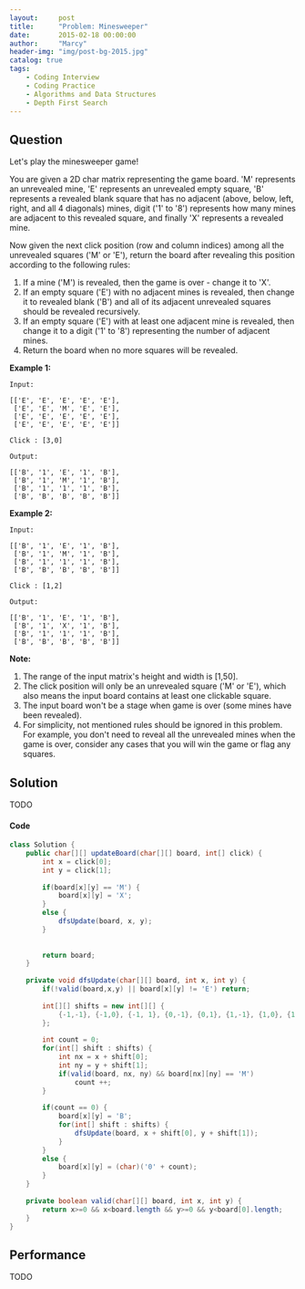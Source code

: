 ```yaml
---
layout:     post
title:      "Problem: Minesweeper"
date:       2015-02-18 00:00:00
author:     "Marcy"
header-img: "img/post-bg-2015.jpg"
catalog: true
tags:
    - Coding Interview
    - Coding Practice
    - Algorithms and Data Structures
    - Depth First Search
---
```


## Question

Let's play the minesweeper game!

You are given a 2D char matrix representing the game board. 'M' represents an unrevealed mine, 'E' represents an unrevealed empty square, 'B' represents a revealed blank square that has no adjacent (above, below, left, right, and all 4 diagonals) mines, digit ('1' to '8') represents how many mines are adjacent to this revealed square, and finally 'X' represents a revealed mine.

Now given the next click position (row and column indices) among all the unrevealed squares ('M' or 'E'), return the board after revealing this position according to the following rules:

1. If a mine ('M') is revealed, then the game is over - change it to 'X'.
2. If an empty square ('E') with no adjacent mines is revealed, then change it to revealed blank ('B') and all of its adjacent unrevealed squares should be revealed recursively.
3. If an empty square ('E') with at least one adjacent mine is revealed, then change it to a digit ('1' to '8') representing the number of adjacent mines.
4. Return the board when no more squares will be revealed.

**Example 1:**
```
Input: 

[['E', 'E', 'E', 'E', 'E'],
 ['E', 'E', 'M', 'E', 'E'],
 ['E', 'E', 'E', 'E', 'E'],
 ['E', 'E', 'E', 'E', 'E']]

Click : [3,0]

Output: 

[['B', '1', 'E', '1', 'B'],
 ['B', '1', 'M', '1', 'B'],
 ['B', '1', '1', '1', 'B'],
 ['B', 'B', 'B', 'B', 'B']]
```

**Example 2:**
```
Input: 

[['B', '1', 'E', '1', 'B'],
 ['B', '1', 'M', '1', 'B'],
 ['B', '1', '1', '1', 'B'],
 ['B', 'B', 'B', 'B', 'B']]

Click : [1,2]

Output: 

[['B', '1', 'E', '1', 'B'],
 ['B', '1', 'X', '1', 'B'],
 ['B', '1', '1', '1', 'B'],
 ['B', 'B', 'B', 'B', 'B']]
```

**Note:**
1. The range of the input matrix's height and width is [1,50].
2. The click position will only be an unrevealed square ('M' or 'E'), which also means the input board contains at least one clickable square.
3. The input board won't be a stage when game is over (some mines have been revealed).
4. For simplicity, not mentioned rules should be ignored in this problem. For example, you don't need to reveal all the unrevealed mines when the game is over, consider any cases that you will win the game or flag any squares.


## Solution
TODO

#### Code
```java
class Solution {
    public char[][] updateBoard(char[][] board, int[] click) {
        int x = click[0];
        int y = click[1];
        
        if(board[x][y] == 'M') {
            board[x][y] = 'X';
        }
        else {
            dfsUpdate(board, x, y);
        }
        
        
        return board;
    }
    
    private void dfsUpdate(char[][] board, int x, int y) {
        if(!valid(board,x,y) || board[x][y] != 'E') return;
        
        int[][] shifts = new int[][] {
            {-1,-1}, {-1,0}, {-1, 1}, {0,-1}, {0,1}, {1,-1}, {1,0}, {1,1}
        };
        
        int count = 0;
        for(int[] shift : shifts) {
            int nx = x + shift[0];
            int ny = y + shift[1];
            if(valid(board, nx, ny) && board[nx][ny] == 'M')
                count ++;
        }
        
        if(count == 0) {
            board[x][y] = 'B';
            for(int[] shift : shifts) {
                dfsUpdate(board, x + shift[0], y + shift[1]);
            }
        }
        else {
            board[x][y] = (char)('0' + count);
        }
    }
    
    private boolean valid(char[][] board, int x, int y) {
        return x>=0 && x<board.length && y>=0 && y<board[0].length;
    }
}
```

## Performance
TODO
